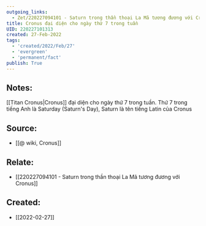 ```yaml
---
outgoing_links:
  - Zet/220227094101 - Saturn trong thần thoại La Mã tương đương với Cronus
title: Cronus đại diện cho ngày thứ 7 trong tuần
UID: 220227101313
created: 27-Feb-2022
tags:
  - 'created/2022/Feb/27'
  - 'evergreen'
  - 'permanent/fact'
publish: True
---
```

## Notes:
[[Titan Cronus|Cronus]] đại diện cho ngày thứ 7 trong tuần. Thứ 7 trong tiếng Anh là Saturday (Saturn's Day), Saturn là tên tiếng Latin của Cronus

## Source:
- [[@ wiki, Cronus]]

## Relate:
- [[220227094101 - Saturn trong thần thoại La Mã tương đương với Cronus]]
## Created:
- [[2022-02-27]]
